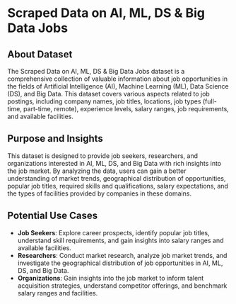 # Scraped Data on AI, ML, DS & Big Data Jobs

## About Dataset

The Scraped Data on AI, ML, DS & Big Data Jobs dataset is a comprehensive collection of valuable information about job opportunities in the fields of Artificial Intelligence (AI), Machine Learning (ML), Data Science (DS), and Big Data. This dataset covers various aspects related to job postings, including company names, job titles, locations, job types (full-time, part-time, remote), experience levels, salary ranges, job requirements, and available facilities.

## Purpose and Insights

This dataset is designed to provide job seekers, researchers, and organizations interested in AI, ML, DS, and Big Data with rich insights into the job market. By analyzing the data, users can gain a better understanding of market trends, geographical distribution of opportunities, popular job titles, required skills and qualifications, salary expectations, and the types of facilities provided by companies in these domains.

## Potential Use Cases

- **Job Seekers**: Explore career prospects, identify popular job titles, understand skill requirements, and gain insights into salary ranges and available facilities.
- **Researchers**: Conduct market research, analyze job market trends, and investigate the geographical distribution of job opportunities in AI, ML, DS, and Big Data.
- **Organizations**: Gain insights into the job market to inform talent acquisition strategies, understand competitor offerings, and benchmark salary ranges and facilities.
